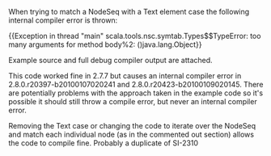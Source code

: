 When trying to match a NodeSeq with a Text element case the following internal compiler error is thrown:

{{Exception in thread "main" scala.tools.nsc.symtab.Types$$TypeError: too many arguments for method body%2: ()java.lang.Object}}

Example source and full debug compiler output are attached. 

This code worked fine in 2.7.7 but causes an internal compiler error in 2.8.0.r20397-b20100107020241 and 2.8.0.r20423-b20100109020145. There are potentially problems with the approach taken in the example code so it's possible it should still throw a compile error, but never an internal compiler error.

Removing the Text case or changing the code to iterate over the NodeSeq and match each individual node (as in the commented out section) allows the code to compile fine.
Probably a duplicate of SI-2310
